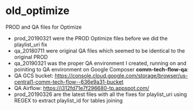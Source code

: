 # old_optimize
PROD and QA files for Optimize
* prod_20190321 were the PROD Optimize files before we did the playlist_uri fix
* qa_20180711 were original QA files which seemed to be identical to the original PROD
* qa_20190321 was the proper QA environment I created, running on and poiniting to QA environment on Google Composer **comm-tech-flow-qa**:
* QA GCS bucket: https://console.cloud.google.com/storage/browser/us-central1-comm-tech-flow--636e9a31-bucket
* QA Airflow: https://i312fd71e7f296680-tp.appspot.com/
* prod_20190326 are the latest files with all the fixes for playlist_uri using REGEX to extract playlist_id for tables joining
